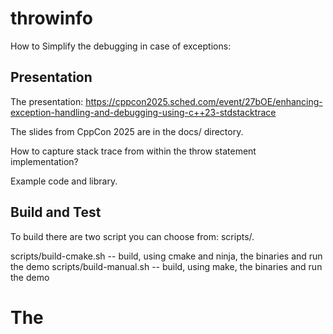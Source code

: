 
# throwinfo

How to Simplify the debugging in case of exceptions:

## Presentation

The presentation: https://cppcon2025.sched.com/event/27bOE/enhancing-exception-handling-and-debugging-using-c++23-stdstacktrace

The slides from CppCon 2025 are in the docs/ directory.

How to capture stack trace from within the throw statement implementation?

Example code and library.

## Build and Test

To build there are two script you can choose from:
scripts/.

scripts/build-cmake.sh   -- build, using cmake and ninja, the binaries and run the demo
scripts/build-manual.sh  -- build, using make, the binaries and run the demo

# The 

